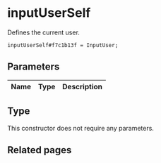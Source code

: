 # inputUserSelf
Defines the current user.

```
inputUserSelf#f7c1b13f = InputUser;
```

## Parameters
| Name | Type | Description |
| ---- | :----: | ----------- |


## Type
This constructor does not require any parameters.

## Related pages
